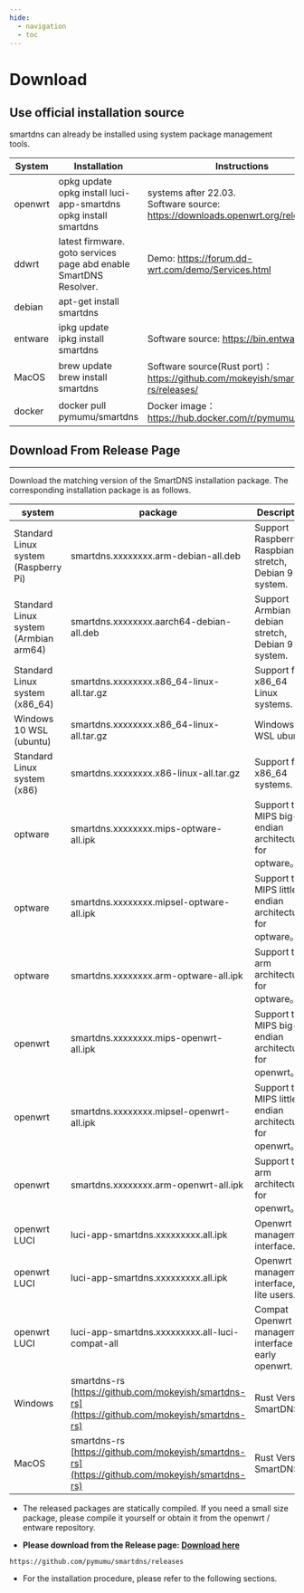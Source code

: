 ```yaml
---
hide:
  - navigation
  - toc
---
```


# Download

## Use official installation source

smartdns can already be installed using system package management tools.

System|Installation|Instructions|
--|--|--
openwrt|opkg update<br />opkg install luci-app-smartdns<br />opkg install smartdns|systems after 22.03. <br />Software source: <https://downloads.openwrt.org/releases/>
ddwrt|latest firmware. goto services page abd enable SmartDNS Resolver. |Demo: <https://forum.dd-wrt.com/demo/Services.html>
debian|apt-get install smartdns|
entware|ipkg update<br />ipkg install smartdns|Software source: <https://bin.entware.net/>
MacOS|brew update<br />brew install smartdns|Software source(Rust port)：<https://github.com/mokeyish/smartdns-rs/releases/>
docker|docker pull pymumu/smartdns | Docker image：<https://hub.docker.com/r/pymumu/smartdns>

## Download From Release Page

--------------

Download the matching version of the SmartDNS installation package. The corresponding installation package is as follows.

|system |package|Description
|-----|-----|-----
|Standard Linux system (Raspberry Pi)| smartdns.xxxxxxxx.arm-debian-all.deb|Support Raspberry Pi Raspbian stretch, Debian 9 system.
|Standard Linux system (Armbian arm64)| smartdns.xxxxxxxx.aarch64-debian-all.deb|Support Armbian debian stretch, Debian 9 system.
|Standard Linux system (x86_64)| smartdns.xxxxxxxx.x86_64-linux-all.tar.gz|Support for x86_64 Linux systems.
|Windows 10 WSL (ubuntu)| smartdns.xxxxxxxx.x86_64-linux-all.tar.gz|Windows 10 WSL ubuntu.
|Standard Linux system (x86)| smartdns.xxxxxxxx.x86-linux-all.tar.gz|Support for x86_64 systems.
|optware|smartdns.xxxxxxxx.mips-optware-all.ipk|Support the MIPS big-endian architecture for optware。
|optware|smartdns.xxxxxxxx.mipsel-optware-all.ipk|Support the MIPS little-endian architecture for optware。
|optware|smartdns.xxxxxxxx.arm-optware-all.ipk|Support the arm architecture for optware。
|openwrt|smartdns.xxxxxxxx.mips-openwrt-all.ipk|Support the MIPS big-endian architecture for openwrt。
|openwrt|smartdns.xxxxxxxx.mipsel-openwrt-all.ipk|Support the MIPS little-endian architecture for openwrt。
|openwrt|smartdns.xxxxxxxx.arm-openwrt-all.ipk|Support the arm architecture for openwrt。
|openwrt LUCI|luci-app-smartdns.xxxxxxxxx.all.ipk|Openwrt management interface.
|openwrt LUCI|luci-app-smartdns.xxxxxxxxx.all.ipk|Openwrt management interface, for lite users.
|openwrt LUCI|luci-app-smartdns.xxxxxxxxx.all-luci-compat-all|Compat Openwrt management interface for early openwrt.
|Windows|smartdns-rs [https://github.com/mokeyish/smartdns-rs](https://github.com/mokeyish/smartdns-rs)| Rust Version SmartDNS |
|MacOS|smartdns-rs [https://github.com/mokeyish/smartdns-rs](https://github.com/mokeyish/smartdns-rs)| Rust Version SmartDNS |

- The released packages are statically compiled. If you need a small size package, please compile it yourself or obtain it from the openwrt / entware repository.

- **Please download from the Release page: [Download here](https://github.com/pymumu/smartdns/releases)**

```shell
https://github.com/pymumu/smartdns/releases
```

- For the installation procedure, please refer to the following sections.
